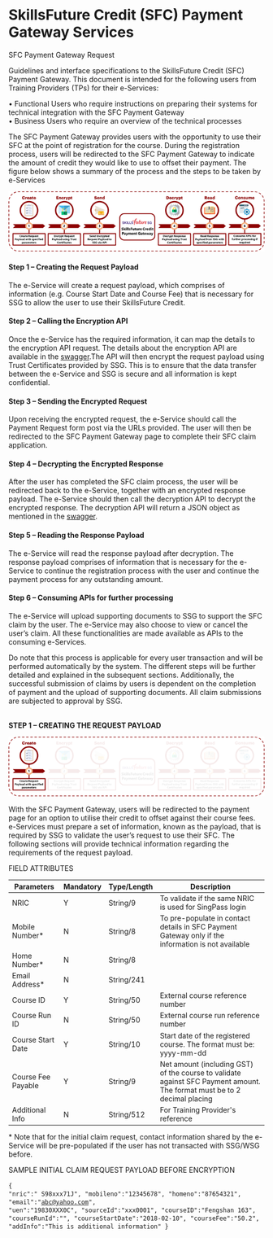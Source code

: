 
# SkillsFuture Credit (SFC) Payment Gateway Services
SFC Payment Gateway Request


Guidelines and interface specifications to the SkillsFuture Credit (SFC) Payment Gateway. This document is intended for the following users from Training Providers (TPs) for their e-Services:

•	Functional Users who require instructions on preparing their systems for technical integration with the SFC Payment Gateway <br>
•	Business Users who require an overview of the technical processes


The SFC Payment Gateway provides users with the opportunity to use their SFC at the point of registration for the course. During the registration process, users will be redirected to the SFC Payment Gateway to indicate the amount of credit they would like to use to offset their payment. 
The figure below shows a summary of the process and the steps to be taken by e-Services

![](img/payment_process.png?raw=true "Payment Flow")


 #### Step 1 – Creating the Request Payload
The e-Service will create a request payload, which comprises of information (e.g. Course Start Date and Course Fee) that is necessary for SSG to allow the user to use their SkillsFuture Credit.

#### Step 2 – Calling the Encryption API
Once the e-Service has the required information, it can map the details to the encryption API request. The details about the encryption API are available in the [swagger](https://developer.ssg-wsg.sg/webapp/docs/product/7KU1xrpxljJZnsIkJP6QNF/group/2RTLOUTuE3Dkgf7MOdn0Cm#).The API will then encrypt the request payload using Trust Certificates provided by SSG. This is to ensure that the data transfer between the e-Service and SSG is secure and all information is kept confidential. 

#### Step 3 – Sending the Encrypted Request
Upon receiving the encrypted request, the e-Service should call the Payment Request form post via the URLs provided. The user will then be redirected to the SFC Payment Gateway page to complete their SFC claim application.

#### Step 4 – Decrypting the Encrypted Response
After the user has completed the SFC claim process, the user will be redirected back to the e-Service, together with an encrypted response payload. The e-Service should then call the decryption API to decrypt the encrypted response. The decryption API will return a JSON object as mentioned in the [swagger](https://developer.ssg-wsg.sg/webapp/docs/product/7KU1xrpxljJZnsIkJP6QNF/group/2RTLOUTuE3Dkgf7MOdn0Cm#).

#### Step 5 – Reading the Response Payload
The e-Service will read the response payload after decryption. The response payload comprises of information that is necessary for the e-Service to continue the registration process with the user and continue the payment process for any outstanding amount.

#### Step 6 – Consuming APIs for further processing
The e-Service will upload supporting documents to SSG to support the SFC claim by the user. The e-Service may also choose to view or cancel the user’s claim. All these functionalities are made available as APIs to the consuming e-Services.

Do note that this process is applicable for every user transaction and will be performed automatically by the system. The different steps will be further detailed and explained in the subsequent sections.
Additionally, the successful submission of claims by users is dependent on the completion of payment and the upload of supporting documents. All claim submissions are subjected to approval by SSG.<br><br>



<b>STEP 1 – CREATING THE REQUEST PAYLOAD</b>

![](img/payment_processS1.png?raw=true "Payment Flow")

With the SFC Payment Gateway, users will be redirected to the payment page for an option to utilise their credit to offset against their course fees. e-Services must prepare a set of information, known as the payload, that is required by SSG to validate the user’s request to use their SFC.
The following sections will provide technical information regarding the requirements of the request payload. 

FIELD ATTRIBUTES
 
|Parameters|Mandatory|Type/Length|Description|
|--- |--- |--- |--- |
|NRIC|Y|String/9|To validate if the same NRIC is used for SingPass login|
|Mobile Number*|N|String/8|To pre-populate in contact details in SFC Payment Gateway only if the information is not available|
|Home Number*|N|String/8||
|Email Address*|N|String/241||
|Course ID|Y|String/50|External course reference number|
|Course Run ID|N|String/50|External course run reference number|
|Course Start Date|Y|String/10|Start date of the registered course. The format must be: yyyy-mm-dd|
|Course Fee Payable|Y|String/9|Net amount (including GST) of the course to validate against SFC Payment amount. The format must be to 2 decimal placing|
|Additional Info|N|String/512|For Training Provider's reference|

\* Note that for the initial claim request, contact information shared by the e-Service will be pre-populated if the user has not transacted with SSG/WSG before.

SAMPLE INITIAL CLAIM REQUEST PAYLOAD BEFORE ENCRYPTION<code><pre>{
	"nric":" S98xxx71J",
	"mobileno":"12345678",
	"homeno":"87654321",
	"email":"abc@yahoo.com",
	"uen":"19830XXX0C",
	"sourceId":"xxx0001",
	"courseID":"Fengshan 163",
	"courseRunId":"",
	"courseStartDate":"2018-02-10",
	"courseFee":"50.2",
	"addInfo":"This is additional information"
}</pre></code>
